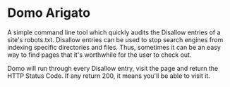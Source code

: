 # Domo Arigato #

A simple command line tool which quickly audits the Disallow entries of a site's robots.txt. Disallow entries can be used to stop search engines from indexing specific directories and files. Thus, sometimes it can be an easy way to find pages that it's worthwhile for the user to check out.

Domo will run through every Disallow entry, visit the page and return the HTTP Status Code. If any return 200, it means you'll be able to visit it.
